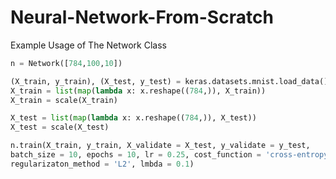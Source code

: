 # Neural-Network-From-Scratch
 Example Usage of The Network Class
 ```python
 n = Network([784,100,10])
 
 (X_train, y_train), (X_test, y_test) = keras.datasets.mnist.load_data()
 X_train = list(map(lambda x: x.reshape((784,)), X_train))
 X_train = scale(X_train)

 X_test = list(map(lambda x: x.reshape((784,)), X_test))
 X_test = scale(X_test)

 n.train(X_train, y_train, X_validate = X_test, y_validate = y_test,
 batch_size = 10, epochs = 10, lr = 0.25, cost_function = 'cross-entropy',
 regularizaton_method = 'L2', lmbda = 0.1)
```
